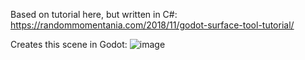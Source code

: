 Based on tutorial here, but written in C#:
https://randommomentania.com/2018/11/godot-surface-tool-tutorial/

Creates this scene in Godot:
![image](https://github.com/jbbieber1127/Godot_SurfaceToolDemo/assets/18647861/fbdc8634-8ec0-48ec-b02a-ad40e674dc47)
